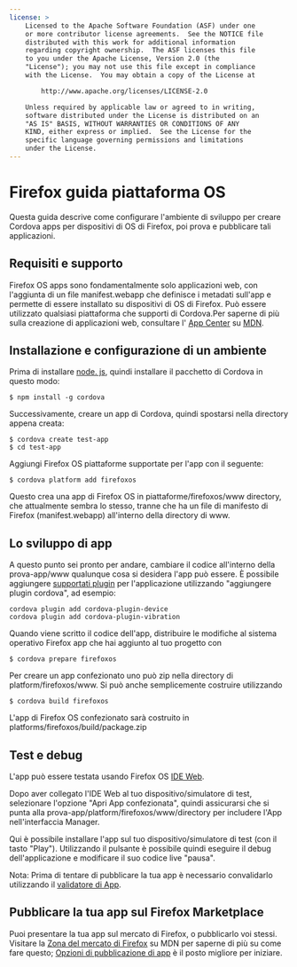```yaml
---
license: >
    Licensed to the Apache Software Foundation (ASF) under one
    or more contributor license agreements.  See the NOTICE file
    distributed with this work for additional information
    regarding copyright ownership.  The ASF licenses this file
    to you under the Apache License, Version 2.0 (the
    "License"); you may not use this file except in compliance
    with the License.  You may obtain a copy of the License at

        http://www.apache.org/licenses/LICENSE-2.0

    Unless required by applicable law or agreed to in writing,
    software distributed under the License is distributed on an
    "AS IS" BASIS, WITHOUT WARRANTIES OR CONDITIONS OF ANY
    KIND, either express or implied.  See the License for the
    specific language governing permissions and limitations
    under the License.
---
```


# Firefox guida piattaforma OS

Questa guida descrive come configurare l'ambiente di sviluppo per creare Cordova apps per dispositivi di OS di Firefox, poi prova e pubblicare tali applicazioni.

## Requisiti e supporto

Firefox OS apps sono fondamentalmente solo applicazioni web, con l'aggiunta di un file manifest.webapp che definisce i metadati sull'app e permette di essere installato su dispositivi di OS di Firefox. Può essere utilizzato qualsiasi piattaforma che supporti di Cordova.Per saperne di più sulla creazione di applicazioni web, consultare l' [App Center][1] su [MDN][2].

 [1]: https://developer.mozilla.org/en-US/Apps
 [2]: https://developer.mozilla.org/en-US/

## Installazione e configurazione di un ambiente

Prima di installare [node. js][3], quindi installare il pacchetto di Cordova in questo modo:

 [3]: http://nodejs.org/

    $ npm install -g cordova
    

Successivamente, creare un app di Cordova, quindi spostarsi nella directory appena creata:

    $ cordova create test-app
    $ cd test-app
    

Aggiungi Firefox OS piattaforme supportate per l'app con il seguente:

    $ cordova platform add firefoxos
    

Questo crea una app di Firefox OS in piattaforme/firefoxos/www directory, che attualmente sembra lo stesso, tranne che ha un file di manifesto di Firefox (manifest.webapp) all'interno della directory di www.

## Lo sviluppo di app

A questo punto sei pronto per andare, cambiare il codice all'interno della prova-app/www qualunque cosa si desidera l'app può essere. È possibile aggiungere [supportati plugin]() per l'applicazione utilizzando "aggiungere plugin cordova", ad esempio:

    cordova plugin add cordova-plugin-device
    cordova plugin add cordova-plugin-vibration
    

Quando viene scritto il codice dell'app, distribuire le modifiche al sistema operativo Firefox app che hai aggiunto al tuo progetto con

    $ cordova prepare firefoxos
    

Per creare un app confezionato uno può zip nella directory di platform/firefoxos/www. Si può anche semplicemente costruire utilizzando

    $ cordova build firefoxos
    

L'app di Firefox OS confezionato sarà costruito in platforms/firefoxos/build/package.zip

## Test e debug

L'app può essere testata usando Firefox OS [IDE Web][4].

 [4]: https://developer.mozilla.org/en-US/docs/Tools/WebIDE

Dopo aver collegato l'IDE Web al tuo dispositivo/simulatore di test, selezionare l'opzione "Apri App confezionata", quindi assicurarsi che si punta alla prova-app/platform/firefoxos/www/directory per includere l'App nell'interfaccia Manager.

Qui è possibile installare l'app sul tuo dispositivo/simulatore di test (con il tasto "Play"). Utilizzando il pulsante è possibile quindi eseguire il debug dell'applicazione e modificare il suo codice live "pausa".

Nota: Prima di tentare di pubblicare la tua app è necessario convalidarlo utilizzando il [validatore di App][5].

 [5]: https://marketplace.firefox.com/developers/validator

## Pubblicare la tua app sul Firefox Marketplace

Puoi presentare la tua app sul mercato di Firefox, o pubblicarlo voi stessi. Visitare la [Zona del mercato di Firefox][6] su MDN per saperne di più su come fare questo; [Opzioni di pubblicazione di app][7] è il posto migliore per iniziare.

 [6]: https://developer.mozilla.org/en-US/Marketplace
 [7]: https://developer.mozilla.org/en-US/Marketplace/Publishing/Publish_options